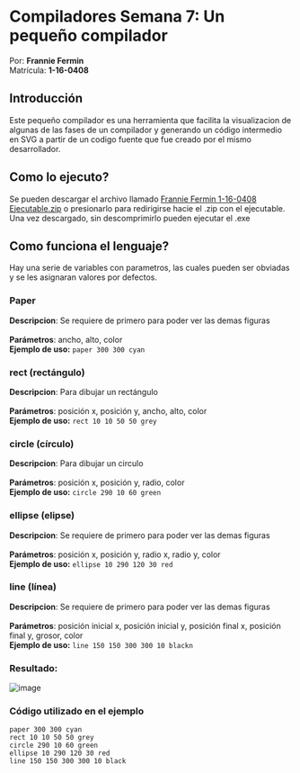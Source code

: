 # Compiladores Semana 7: Un pequeño compilador

Por: **Frannie Fermin** \
Matrícula: **1-16-0408**


## Introducción
Este pequeño compilador es una herramienta que facilita la visualizacion de algunas de las fases de un compilador y generando un código intermedio en SVG a partir de un codigo fuente que fue creado por el mismo desarrollador. 

## Como lo ejecuto?
Se pueden descargar el archivo llamado [Frannie Fermin 1-16-0408 Ejecutable.zip](https://github.com/SpazzPy/compiladores_semana_7/blob/main/Frannie%20Fermin%201-16-0408%20Ejecutable.zip) o presionarlo para redirigirse hacie el .zip con el ejecutable. \
Una vez descargado, sin descomprimirlo pueden ejecutar el .exe

## Como funciona el lenguaje?

Hay una serie de variables con parametros, las cuales pueden ser obviadas y se les asignaran valores por defectos. 

### Paper
**Descripcion**: Se requiere de primero para poder ver las demas figuras \
\
**Parámetros**: ancho, alto, color \
**Ejemplo de uso:** ```paper 300 300 cyan```


### rect (rectángulo)
**Descripcion**: Para dibujar un rectángulo \
\
**Parámetros**: posición x, posición y, ancho, alto, color \
**Ejemplo de uso:** ```rect 10 10 50 50 grey```

### circle (círculo)
**Descripcion**: Para dibujar un circulo \
\
**Parámetros**: posición x, posición y, radio, color \
**Ejemplo de uso:** ```circle 290 10 60 green```

### ellipse (elipse)
**Descripcion**: Se requiere de primero para poder ver las demas figuras \
\
**Parámetros**: posición x, posición y, radio x, radio y, color \
**Ejemplo de uso:** ```ellipse 10 290 120 30 red```

### line (línea)
**Descripcion**: Se requiere de primero para poder ver las demas figuras \
\
**Parámetros**: posición inicial x, posición inicial y, posición final x, posición final y, grosor, color \
**Ejemplo de uso:** ```line 150 150 300 300 10 blackn```

### Resultado:
![image](https://github.com/SpazzPy/compiladores_semana_7/assets/91347861/451365b5-62cf-4545-9fc2-80563fd9b3d4)

### Código utilizado en el ejemplo
```
paper 300 300 cyan
rect 10 10 50 50 grey
circle 290 10 60 green
ellipse 10 290 120 30 red
line 150 150 300 300 10 black
```


